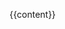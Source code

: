 <!DOCTYPE html>
<html lang-"en">
<head>
   <meta charset-"UTF-8">
   <title> This is {{page.title}} Page </title>
 </head>
 </body>
 
 {{content}}
 
 </body>
 </html>
